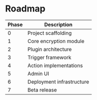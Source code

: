 # Roadmap

| Phase | Description |
|-------|-------------|
| 0 | Project scaffolding |
| 1 | Core encryption module |
| 2 | Plugin architecture |
| 3 | Trigger framework |
| 4 | Action implementations |
| 5 | Admin UI |
| 6 | Deployment infrastructure |
| 7 | Beta release |
